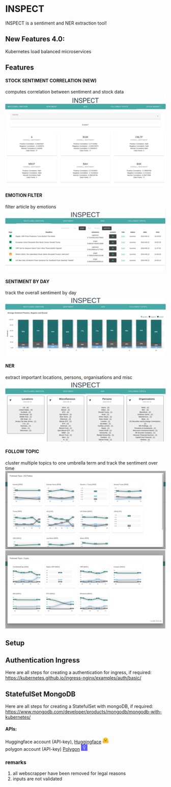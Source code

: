 # INSPECT 
INSPECT is a sentiment and NER extraction tool!

## New Features 4.0:
Kubernetes load balanced microservices


## Features

#### STOCK SENTIMENT CORRELATION (NEW)
computes correlation between sentiment and stock data
![stock_sentiment_correlation](./Screenshots/stock_sentiment_correlation.PNG)


#### EMOTION FILTER
filter article by emotions
![emotion_filter](./Screenshots/emotion_filter.png)


#### SENTIMENT BY DAY
track the overall sentiment by day
![sentiment_by](./Screenshots/sentiment_by_day.png)

#### NER
extract important locations, persons, organisations and misc 
![ner](./Screenshots/NER.png)

#### FOLLOW TOPIC
cluster multiple topics to one umbrella term and track the sentiment over time
![sentiment_by](./Screenshots/followed_topic.PNG)
![sentiment_by](./Screenshots/followed_topic_2.PNG)


## Setup

## Authentication Ingress
Here are all steps for creating a authentication for ingress, if required:
https://kubernetes.github.io/ingress-nginx/examples/auth/basic/


## StatefulSet MongoDB
Here are all steps for creating a StatefulSet with mongoDB, if required:
https://www.mongodb.com/developer/products/mongodb/mongodb-with-kubernetes/


#### APIs: 
Huggingface account (API-key), [Huggingface](https://huggingface.co/) <img src="./Screenshots/huggingface.svg" width="20">  
polygon account (API-key)  [Polygon](https://polygon.io/)    <img src="./Screenshots/polygon.png" width="20">

### remarks
1) all webscrapper have been removed for legal reasons 
1) inputs are not validated

